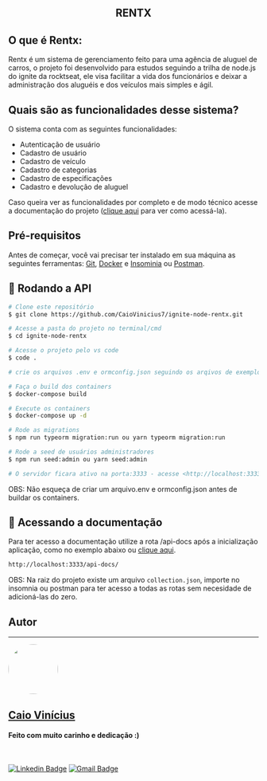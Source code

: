 <h2 align="center"> 
	RENTX 
</h2>

## O que é Rentx:

Rentx é um sistema de gerenciamento feito para uma agência de aluguel de carros, o projeto foi desenvolvido para estudos seguindo a trilha de node.js do ignite da rocktseat, ele visa facilitar a vida dos funcionários e deixar a administração dos aluguéis e dos veículos mais simples e ágil.

## Quais são as funcionalidades desse sistema?

O sistema conta com as seguintes funcionalidades:
- Autenticação de usuário
- Cadastro de usuário
- Cadastro de veículo
- Cadastro de categorias
- Cadastro de especificações
- Cadastro e devolução de aluguel

Caso queira ver as funcionalidades por completo e de modo técnico acesse a documentação do projeto ([clique aqui](#docs) para ver como acessá-la).

## Pré-requisitos
Antes de começar, você vai precisar ter instalado em sua máquina as seguintes ferramentas:
[Git](https://git-scm.com/downloads), [Docker](https://www.docker.com/get-started/) e [Insominia](https://insomnia.rest/download) ou [Postman](https://www.postman.com/downloads/).

## 🎲 Rodando a API

```bash
# Clone este repositório
$ git clone https://github.com/CaioVinicius7/ignite-node-rentx.git

# Acesse a pasta do projeto no terminal/cmd
$ cd ignite-node-rentx

# Acesse o projeto pelo vs code 
$ code .

# crie os arquivos .env e ormconfig.json seguindo os arqivos de exemplo

# Faça o build dos containers
$ docker-compose build

# Execute os containers
$ docker-compose up -d

# Rode as migrations
$ npm run typeorm migration:run ou yarn typeorm migration:run

# Rode a seed de usuários administradores
$ npm run seed:admin ou yarn seed:admin

# O servidor ficara ativo na porta:3333 - acesse <http://localhost:3333>
```

OBS: Não esqueça de criar um arquivo.env e ormconfig.json antes de buildar os containers.

<div id="docs"> </div>

## 📜 Acessando a documentação
Para ter acesso a documentação utilize a rota /api-docs após a inicialização aplicação, como no exemplo abaixo ou [clique aqui](http://localhost:3333/api-docs/).
```bash
http://localhost:3333/api-docs/
```

OBS: Na raiz do projeto existe um arquivo ```collection.json```, importe no insomnia ou postman para ter acesso a todas as rotas sem necesidade de adicioná-las do zero.

## Autor
---

<a href="https://www.facebook.com/caio.pereira.94695">
 <img style="border-radius: 50%;" src="https://avatars.githubusercontent.com/u/62827681?s=400&u=f0b18831e6690a901f956d637933b9ee2dca3104&v=4" width="100px;" alt=""/>
 <br>
 <h2><b>Caio Vinícius</b></h2></a>

<h4> Feito com muito carinho e dedicação :) </h4>

<br>

[![Linkedin Badge](https://img.shields.io/badge/-caio%20pereira-blue?style=flat-square&logo=Linkedin&logoColor=white&link=https://www.linkedin.com/in/tgmarinho/)](https://www.linkedin.com/in/caio-pereira-87a761200) 
[![Gmail Badge](https://img.shields.io/badge/-caio1525pereira@gmail.com-c14438?style=flat-square&logo=Gmail&logoColor=white&link=mailto:caio1525pereira@gmail.com)](mailto:caio1525pereira@gmail.com)